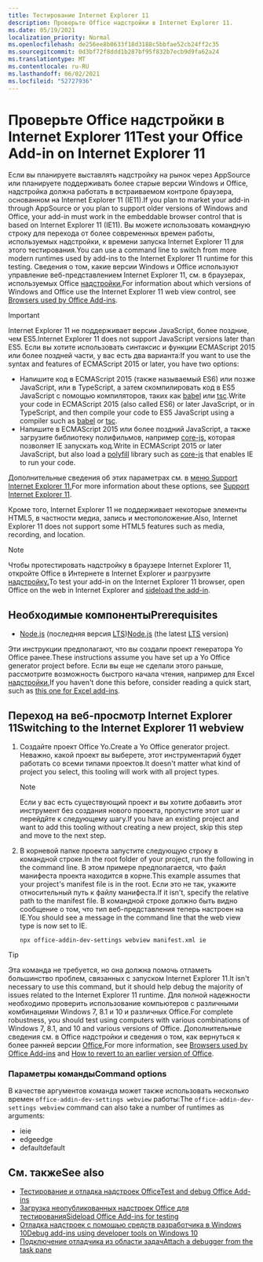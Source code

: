 ```yaml
---
title: Тестирование Internet Explorer 11
description: Проверьте Office надстройки в Internet Explorer 11.
ms.date: 05/19/2021
localization_priority: Normal
ms.openlocfilehash: de256ee8b0633f18d3188c5bbfae52cb24ff2c35
ms.sourcegitcommit: 0d3bf72f8ddd1b287bf95f832b7ecb9d9fa62a24
ms.translationtype: MT
ms.contentlocale: ru-RU
ms.lasthandoff: 06/02/2021
ms.locfileid: "52727936"
---
```

# <a name="test-your-office-add-in-on-internet-explorer-11"></a><span data-ttu-id="6b6ed-103">Проверьте Office надстройки в Internet Explorer 11</span><span class="sxs-lookup"><span data-stu-id="6b6ed-103">Test your Office Add-in on Internet Explorer 11</span></span>

<span data-ttu-id="6b6ed-104">Если вы планируете выставлять надстройку на рынок через AppSource или планируете поддерживать более старые версии Windows и Office, надстройка должна работать в встраиваемом контроле браузера, основанном на Internet Explorer 11 (IE11).</span><span class="sxs-lookup"><span data-stu-id="6b6ed-104">If you plan to market your add-in through AppSource or you plan to support older versions of Windows and Office, your add-in must work in the embeddable browser control that is based on Internet Explorer 11 (IE11).</span></span> <span data-ttu-id="6b6ed-105">Вы можете использовать командную строку для перехода от более современных времен работы, используемых надстройки, к времени запуска Internet Explorer 11 для этого тестирования.</span><span class="sxs-lookup"><span data-stu-id="6b6ed-105">You can use a command line to switch from more modern runtimes used by add-ins to the Internet Explorer 11 runtime for this testing.</span></span> <span data-ttu-id="6b6ed-106">Сведения о том, какие версии Windows и Office используют управление веб-представлением Internet Explorer 11, см. в браузерах, используемых Office [надстройки.](../concepts/browsers-used-by-office-web-add-ins.md)</span><span class="sxs-lookup"><span data-stu-id="6b6ed-106">For information about which versions of Windows and Office use the Internet Explorer 11 web view control, see [Browsers used by Office Add-ins](../concepts/browsers-used-by-office-web-add-ins.md).</span></span>

> [!IMPORTANT]
> <span data-ttu-id="6b6ed-107">Internet Explorer 11 не поддерживает версии JavaScript, более поздние, чем ES5.</span><span class="sxs-lookup"><span data-stu-id="6b6ed-107">Internet Explorer 11 does not support JavaScript versions later than ES5.</span></span> <span data-ttu-id="6b6ed-108">Если вы хотите использовать синтаксис и функции ECMAScript 2015 или более поздней части, у вас есть два варианта:</span><span class="sxs-lookup"><span data-stu-id="6b6ed-108">If you want to use the syntax and features of ECMAScript 2015 or later, you have two options:</span></span>
>
> - <span data-ttu-id="6b6ed-109">Напишите код в ECMAScript 2015 (также называемый ES6) или позже JavaScript, или в TypeScript, а затем скомпилировать код в ES5 JavaScript с помощью компиляторов, таких как [babel](https://babeljs.io/) или [tsc](https://www.typescriptlang.org/index.html).</span><span class="sxs-lookup"><span data-stu-id="6b6ed-109">Write your code in ECMAScript 2015 (also called ES6) or later JavaScript, or in TypeScript, and then compile your code to ES5 JavaScript using a compiler such as [babel](https://babeljs.io/) or [tsc](https://www.typescriptlang.org/index.html).</span></span>
> - <span data-ttu-id="6b6ed-110">Напишите в ECMAScript 2015 или более [](https://en.wikipedia.org/wiki/Polyfill_(programming)) поздний JavaScript, а также загрузите библиотеку полифильмов, например [core-js,](https://github.com/zloirock/core-js) которая позволяет IE запускать код.</span><span class="sxs-lookup"><span data-stu-id="6b6ed-110">Write in ECMAScript 2015 or later JavaScript, but also load a [polyfill](https://en.wikipedia.org/wiki/Polyfill_(programming)) library such as [core-js](https://github.com/zloirock/core-js) that enables IE to run your code.</span></span>
>
> <span data-ttu-id="6b6ed-111">Дополнительные сведения об этих параметрах см. в [меню Support Internet Explorer 11.](../develop/support-ie-11.md)</span><span class="sxs-lookup"><span data-stu-id="6b6ed-111">For more information about these options, see [Support Internet Explorer 11](../develop/support-ie-11.md).</span></span>
>
> <span data-ttu-id="6b6ed-112">Кроме того, Internet Explorer 11 не поддерживает некоторые элементы HTML5, в частности медиа, запись и местоположение.</span><span class="sxs-lookup"><span data-stu-id="6b6ed-112">Also, Internet Explorer 11 does not support some HTML5 features such as media, recording, and location.</span></span>

> [!NOTE]
> <span data-ttu-id="6b6ed-113">Чтобы протестировать надстройку в браузере Internet Explorer 11, откройте Office в Интернете в Internet Explorer и разгрузите [надстройку.](create-a-network-shared-folder-catalog-for-task-pane-and-content-add-ins.md)</span><span class="sxs-lookup"><span data-stu-id="6b6ed-113">To test your add-in on the Internet Explorer 11 browser, open Office on the web in Internet Explorer and [sideload the add-in](create-a-network-shared-folder-catalog-for-task-pane-and-content-add-ins.md).</span></span>

## <a name="prerequisites"></a><span data-ttu-id="6b6ed-114">Необходимые компоненты</span><span class="sxs-lookup"><span data-stu-id="6b6ed-114">Prerequisites</span></span>

- <span data-ttu-id="6b6ed-115">[Node.js](https://nodejs.org/) (последняя версия [LTS](https://nodejs.org/about/releases))</span><span class="sxs-lookup"><span data-stu-id="6b6ed-115">[Node.js](https://nodejs.org/) (the latest [LTS](https://nodejs.org/about/releases) version)</span></span>

<span data-ttu-id="6b6ed-116">Эти инструкции предполагают, что вы создали проект генератора Yo Office ранее.</span><span class="sxs-lookup"><span data-stu-id="6b6ed-116">These instructions assume you have set up a Yo Office generator project before.</span></span> <span data-ttu-id="6b6ed-117">Если вы еще не сделали этого раньше, рассмотрите возможность быстрого начала чтения, например для Excel [надстройки.](../quickstarts/excel-quickstart-jquery.md)</span><span class="sxs-lookup"><span data-stu-id="6b6ed-117">If you haven't done this before, consider reading a quick start, such as [this one for Excel add-ins](../quickstarts/excel-quickstart-jquery.md).</span></span>

## <a name="switching-to-the-internet-explorer-11-webview"></a><span data-ttu-id="6b6ed-118">Переход на веб-просмотр Internet Explorer 11</span><span class="sxs-lookup"><span data-stu-id="6b6ed-118">Switching to the Internet Explorer 11 webview</span></span>

1. <span data-ttu-id="6b6ed-119">Создайте проект Office Yo.</span><span class="sxs-lookup"><span data-stu-id="6b6ed-119">Create a Yo Office generator project.</span></span> <span data-ttu-id="6b6ed-120">Неважно, какой проект вы выберете, этот инструментарий будет работать со всеми типами проектов.</span><span class="sxs-lookup"><span data-stu-id="6b6ed-120">It doesn't matter what kind of project you select, this tooling will work with all project types.</span></span>

    > [!NOTE]
    > <span data-ttu-id="6b6ed-121">Если у вас есть существующий проект и вы хотите добавить этот инструмент без создания нового проекта, пропустите этот шаг и перейдйте к следующему шагу.</span><span class="sxs-lookup"><span data-stu-id="6b6ed-121">If you have an existing project and want to add this tooling without creating a new project, skip this step and move to the next step.</span></span> 

1. <span data-ttu-id="6b6ed-122">В корневой папке проекта запустите следующую строку в командной строке.</span><span class="sxs-lookup"><span data-stu-id="6b6ed-122">In the root folder of your project, run the following in the command line.</span></span> <span data-ttu-id="6b6ed-123">В этом примере предполагается, что файл манифеста проекта находится в корне.</span><span class="sxs-lookup"><span data-stu-id="6b6ed-123">This example assumes that your project's manifest file is in the root.</span></span> <span data-ttu-id="6b6ed-124">Если это не так, укажите относительный путь к файлу манифеста.</span><span class="sxs-lookup"><span data-stu-id="6b6ed-124">If it isn't, specify the relative path to the manifest file.</span></span> <span data-ttu-id="6b6ed-125">В командной строке должно быть видно сообщение о том, что тип веб-представления теперь настроен на IE.</span><span class="sxs-lookup"><span data-stu-id="6b6ed-125">You should see a message in the command line that the web view type is now set to IE.</span></span>

    ```command&nbsp;line
    npx office-addin-dev-settings webview manifest.xml ie
    ```

> [!TIP]
> <span data-ttu-id="6b6ed-126">Эта команда не требуется, но она должна помочь отламеть большинство проблем, связанных с запуском Internet Explorer 11.</span><span class="sxs-lookup"><span data-stu-id="6b6ed-126">It isn't necessary to use this command, but it should help debug the majority of issues related to the Internet Explorer 11 runtime.</span></span> <span data-ttu-id="6b6ed-127">Для полной надежности необходимо проверить использование компьютеров с различными комбинациями Windows 7, 8.1 и 10 и различных Office.</span><span class="sxs-lookup"><span data-stu-id="6b6ed-127">For complete robustness, you should test using computers with various combinations of Windows 7, 8.1, and 10 and various versions of Office.</span></span> <span data-ttu-id="6b6ed-128">Дополнительные сведения [](../concepts/browsers-used-by-office-web-add-ins.md) см. в Office надстройки и сведения о том, как вернуться к более ранней версии [Office.](https://support.microsoft.com/topic/how-to-revert-to-an-earlier-version-of-office-2bd5c457-a917-d57e-35a1-f709e3dda841)</span><span class="sxs-lookup"><span data-stu-id="6b6ed-128">For more information, see [Browsers used by Office Add-ins](../concepts/browsers-used-by-office-web-add-ins.md) and [How to revert to an earlier version of Office](https://support.microsoft.com/topic/how-to-revert-to-an-earlier-version-of-office-2bd5c457-a917-d57e-35a1-f709e3dda841).</span></span>

### <a name="command-options"></a><span data-ttu-id="6b6ed-129">Параметры команды</span><span class="sxs-lookup"><span data-stu-id="6b6ed-129">Command options</span></span>

<span data-ttu-id="6b6ed-130">В качестве аргументов команда может также использовать несколько времен `office-addin-dev-settings webview` работы:</span><span class="sxs-lookup"><span data-stu-id="6b6ed-130">The `office-addin-dev-settings webview` command can also take a number of runtimes as arguments:</span></span>

- <span data-ttu-id="6b6ed-131">ie</span><span class="sxs-lookup"><span data-stu-id="6b6ed-131">ie</span></span>
- <span data-ttu-id="6b6ed-132">edge</span><span class="sxs-lookup"><span data-stu-id="6b6ed-132">edge</span></span>
- <span data-ttu-id="6b6ed-133">default</span><span class="sxs-lookup"><span data-stu-id="6b6ed-133">default</span></span>

## <a name="see-also"></a><span data-ttu-id="6b6ed-134">См. также</span><span class="sxs-lookup"><span data-stu-id="6b6ed-134">See also</span></span>

* [<span data-ttu-id="6b6ed-135">Тестирование и отладка надстроек Office</span><span class="sxs-lookup"><span data-stu-id="6b6ed-135">Test and debug Office Add-ins</span></span>](test-debug-office-add-ins.md)
* [<span data-ttu-id="6b6ed-136">Загрузка неопубликованных надстроек Office для тестирования</span><span class="sxs-lookup"><span data-stu-id="6b6ed-136">Sideload Office Add-ins for testing</span></span>](create-a-network-shared-folder-catalog-for-task-pane-and-content-add-ins.md)
* [<span data-ttu-id="6b6ed-137">Отладка надстроек с помощью средств разработчика в Windows 10</span><span class="sxs-lookup"><span data-stu-id="6b6ed-137">Debug add-ins using developer tools on Windows 10</span></span>](debug-add-ins-using-f12-developer-tools-on-windows-10.md)
* [<span data-ttu-id="6b6ed-138">Подключение отладчика из области задач</span><span class="sxs-lookup"><span data-stu-id="6b6ed-138">Attach a debugger from the task pane</span></span>](attach-debugger-from-task-pane.md)
